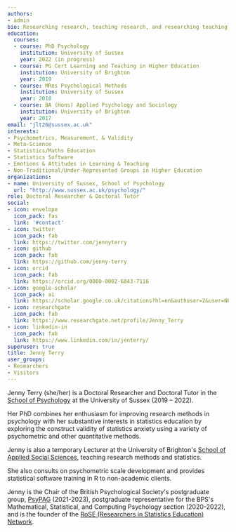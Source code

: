 ```yaml
---
authors:
- admin
bio: Researching research, teaching research, and researching teaching research.
education:
  courses:
  - course: PhD Psychology
    institution: University of Sussex
    year: 2022 (in progress)
  - course: PG Cert Learning and Teaching in Higher Education
    institution: University of Brighton
    year: 2019
  - course: MRes Psychological Methods
    institution: University of Sussex
    year: 2018
  - course: BA (Hons) Applied Psychology and Sociology
    institution: University of Brighton
    year: 2017
email: "jlt26@sussex.ac.uk"
interests:
- Psychometrics, Measurement, & Validity
- Meta-Science
- Statistics/Maths Education
- Statistics Software
- Emotions & Attitudes in Learning & Teaching
- Non-Traditional/Under-Represented Groups in Higher Education
organizations:
- name: University of Sussex, School of Psychology
  url: "http://www.sussex.ac.uk/psychology/"
role: Doctoral Researcher & Doctoral Tutor
social:
- icon: envelope
  icon_pack: fas
  link: '#contact'
- icon: twitter
  icon_pack: fab
  link: https://twitter.com/jennyterry
- icon: github
  icon_pack: fab
  link: https://github.com/jenny-terry
- icon: orcid
  icon_pack: fab
  link: https://orcid.org/0000-0002-6843-7116
- icon: google-scholar
  icon_pack: ai
  link: https://scholar.google.co.uk/citations?hl=en&authuser=2&user=NPRFSwYAAAAJ
- icon: researchgate
  icon_pack: fab
  link: https://www.researchgate.net/profile/Jenny_Terry
- icon: linkedin-in
  icon_pack: fab
  link: https://www.linkedin.com/in/jenterry/
superuser: true
title: Jenny Terry
user_groups:
- Researchers
- Visitors
---
```

Jenny Terry (she/her) is a Doctoral Researcher and Doctoral Tutor in the [School of Psychology](https://www.sussex.ac.uk/schools/psychology/) at the University of Sussex (2019 – 2022).

Her PhD combines her enthusiasm for improving research methods in psychology with her substantive interests in statistics education by exploring the construct validity of statistics anxiety using a variety of psychometric and other quantitative methods.

Jenny is also a temporary Lecturer at the University of Brighton's [School of Applied Social Sciences](https://www.brighton.ac.uk/about-us/contact-us/academic-departments/school-of-humanities-and-social-science.aspx), teaching research methods and statistics.

She also consults on psychometric scale development and provides statistical software training in R to non-academic clients.

Jenny is the Chair of the British Psychological Society's postgraduate group, [PsyPAG](https://www.bps.org.uk/member-microsites/psypag) (2021-2023), postgraduate representative for the BPS's Mathematical, Statistical, and Computing Psychology section (2020-2022), and is the founder of the [RoSE (Researchers in Statistics Education) Network](https://www.jennyterry.co.uk/rosenetwork/).
